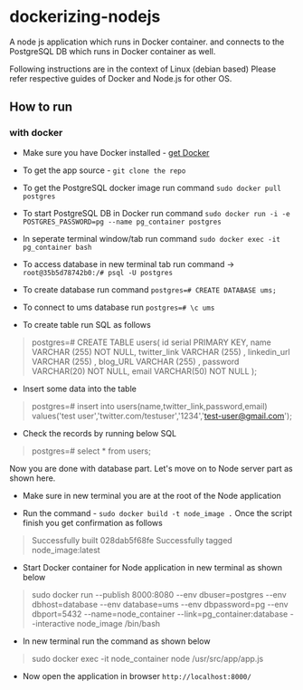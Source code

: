 # dockerizing-nodejs

A node js application which runs in Docker container.
and connects to the PostgreSQL DB which runs in Docker container as well.

Following instructions are in the context of Linux (debian based)
Please refer respective guides of Docker and Node.js for other OS.

## How to run
### with docker
-	Make sure you have Docker installed - [get Docker](https://docs.docker.com/get-docker/)

- 	To get the app source - `git clone the repo`

-	To get the PostgreSQL docker image run command  `sudo docker pull postgres`

-	To start PostgreSQL DB in Docker run command  `sudo docker run -i -e POSTGRES_PASSWORD=pg --name pg_container postgres`

-	In seperate terminal window/tab run command  `sudo docker exec -it pg_container bash`

-	To access database in new terminal tab run command -> `root@35b5d78742b0:/# psql -U postgres`

-	To create database run command `postgres=# CREATE DATABASE ums;`

-	To connect to ums database run  `postgres=# \c ums`

-	To create table run SQL as follows

>postgres=# CREATE TABLE users(
   id serial PRIMARY KEY,
   name VARCHAR (255) NOT NULL,
   twitter_link VARCHAR (255) ,
   linkedin_url VARCHAR (255) ,	
   blog_URL VARCHAR (255) ,	
   password VARCHAR(20) NOT NULL,
   email VARCHAR(50) NOT NULL
);

-	Insert some data into the table
>postgres=# insert into users(name,twitter_link,password,email) values('test user','twitter.com/testuser','1234','test-user@gmail.com');

-	Check the records by running below SQL
>postgres=# select * from users;

Now you are done with database part. Let's move on to Node server part as shown here.

-	Make sure in new terminal you are at the root of the Node application

-	Run the command - `sudo docker build -t node_image .` Once the script finish you get  confirmation as follows
>Successfully built 028dab5f68fe Successfully tagged node_image:latest

-	Start Docker container for Node application in new terminal as shown below
>sudo docker run --publish 8000:8080 --env dbuser=postgres --env dbhost=database --env database=ums --env dbpassword=pg --env dbport=5432 --name=node_container --link=pg_container:database --interactive node_image /bin/bash

-	In new terminal run the command as shown below
>sudo docker exec -it node_container node /usr/src/app/app.js

-	Now open the application in browser `http://localhost:8000/`
